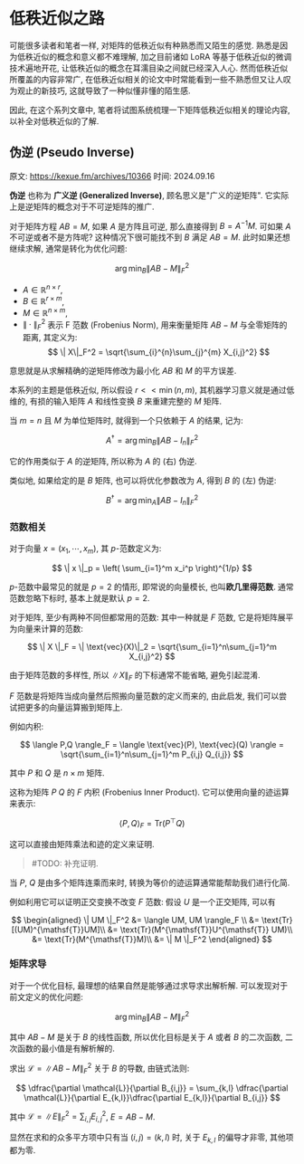 # 低秩近似之路

可能很多读者和笔者一样, 对矩阵的低秩近似有种熟悉而又陌生的感觉.
熟悉是因为低秩近似的概念和意义都不难理解, 加之目前诸如 LoRA 等基于低秩近似的微调技术遍地开花, 让低秩近似的概念在耳濡目染之间就已经深入人心.
然而低秩近似所覆盖的内容非常广, 在低秩近似相关的论文中时常能看到一些不熟悉但又让人叹为观止的新技巧, 这就导致了一种似懂非懂的陌生感.

因此, 在这个系列文章中, 笔者将试图系统梳理一下矩阵低秩近似相关的理论内容, 以补全对低秩近似的了解.

## 伪逆 (Pseudo Inverse)

<a id="01"></a>

原文: <https://kexue.fm/archives/10366>
时间: 2024.09.16

**伪逆** 也称为 **广义逆 (Generalized Inverse)**, 顾名思义是"广义的逆矩阵". 它实际上是逆矩阵的概念对于不可逆矩阵的推广.

对于矩阵方程 $AB=M$, 如果 $A$ 是方阵且可逆, 那么直接得到 $B=A^{-1}M$.
可如果 $A$ 不可逆或者不是方阵呢? 这种情况下很可能找不到 $B$ 满足 $AB=M$.
此时如果还想继续求解, 通常是转化为优化问题:

$$
    \arg\min_{B} \| AB-M \|_F^2
$$

- $A\in\mathbb{R}^{n\times r}$, 
- $B\in\mathbb{R}^{r\times m}$, 
- $M\in\mathbb{R}^{n\times m}$,
- $\| \cdot \|_F^2$ 表示 F 范数 (Frobenius Norm), 用来衡量矩阵 $AB-M$ 与全零矩阵的距离, 其定义为:
  $$
    \| X\|_F^2 = \sqrt{\sum_{i}^{n}\sum_{j}^{m} X_{i,j}^2}
  $$

意思就是从求解精确的逆矩阵修改为最小化 $AB$ 和 $M$ 的平方误差.

本系列的主题是低秩近似, 所以假设 $r<< \min(n,m)$, 其机器学习意义就是通过低维的, 有损的输入矩阵 $A$ 和线性变换 $B$ 来重建完整的 $M$ 矩阵.

当 $m=n$ 且 $M$ 为单位矩阵时, 就得到一个只依赖于 $A$ 的结果, 记为:

$$
    A^\dagger = \arg\min_{B} \| AB-I_n \|_F^2
$$

它的作用类似于 $A$ 的逆矩阵, 所以称为 $A$ 的 (右) 伪逆.

类似地, 如果给定的是 $B$ 矩阵, 也可以将优化参数改为 $A$, 得到 $B$ 的 (左) 伪逆:

$$
    B^\dagger = \arg\min_{A} \| A B-I_n \|_F^2
$$

### 范数相关

对于向量 $x=(x_1,\cdots,x_m)$, 其 $p$-范数定义为:

$$
    \| x \|_p = \left( \sum_{i=1}^m x_i^p \right)^{1/p}
$$

$p$-范数中最常见的就是 $p=2$ 的情形, 即常说的向量模长, 也叫**欧几里得范数**.
通常范数忽略下标时, 基本上就是默认 $p=2$.

对于矩阵, 至少有两种不同但都常用的范数:
其中一种就是 $F$ 范数, 它是将矩阵展平为向量来计算的范数:

$$
    \| X \|_F = \| \text{vec}(X)\|_2 = \sqrt{\sum_{i=1}^n\sum_{j=1}^m X_{i,j}^2}
$$

由于矩阵范数的多样性, 所以 $\|X\|_F$ 的下标通常不能省略, 避免引起混淆.

$F$ 范数是将矩阵当成向量然后照搬向量范数的定义而来的, 由此启发, 我们可以尝试把更多的向量运算搬到矩阵上.

例如内积:

$$
    \langle P,Q \rangle_F = \langle \text{vec}(P), \text{vec}(Q) \rangle = \sqrt{\sum_{i=1}^n\sum_{j=1}^m P_{i,j} Q_{i,j}}
$$

其中 $P$ 和 $Q$ 是 $n\times m$ 矩阵.

这称为矩阵 $P$ $Q$ 的 $F$ 内积 (Frobenius Inner Product). 它可以使用向量的迹运算来表示:

$$
    \langle P,Q \rangle_F = \text{Tr}(P^\top Q)
$$

这可以直接由矩阵乘法和迹的定义来证明.

> #TODO: 补充证明.

当 $P$, $Q$ 是由多个矩阵连乘而来时, 转换为等价的迹运算通常能帮助我们进行化简.

例如利用它可以证明正交变换不改变 $F$ 范数:
假设 $U$ 是一个正交矩阵, 可以有

$$
\begin{aligned}
    \| UM \|_F^2 &= \langle UM, UM \rangle_F \\
    &= \text{Tr}[(UM)^{\mathsf{T}}UM]\\
    &= \text{Tr}(M^{\mathsf{T}}U^{\mathsf{T}} UM)\\
    &= \text{Tr}(M^{\mathsf{T}}M)\\
    &= \| M \|_F^2
\end{aligned}
$$

### 矩阵求导

对于一个优化目标, 最理想的结果自然是能够通过求导求出解析解.
可以发现对于前文定义的优化问题:

$$
    \arg\min_{B} \| AB-M \|_F^2
$$

其中 $AB-M$ 是关于 $B$ 的线性函数, 所以优化目标是关于 $A$ 或者 $B$ 的二次函数, 二次函数的最小值是有解析解的.

求出 $\mathcal{L}=\| AB-M \|_F^2$ 关于 $B$ 的导数, 由链式法则:

$$
    \dfrac{\partial \mathcal{L}}{\partial B_{i,j}} = \sum_{k,l} \dfrac{\partial \mathcal{L}}{\partial E_{k,l}}\dfrac{\partial E_{k,l}}{\partial B_{i,j}}
$$

其中 $\mathcal{L}=\|E\|_F^2=\sum_{i,j} E_{i,j}^2$, $E=AB-M$.

显然在求和的众多平方项中只有当 $(i,j)=(k,l)$ 时, 关于 $E_{k,l}$ 的偏导才非零, 其他项都为零.
